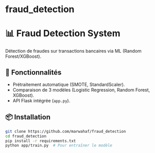 # fraud_detection

# 📊 Fraud Detection System  
Détection de fraudes sur transactions bancaires via ML (Random Forest/XGBoost).  

## 🚀 Fonctionnalités  
- Prétraitement automatique (SMOTE, StandardScaler).  
- Comparaison de 3 modèles (Logistic Regression, Random Forest, XGBoost).  
- API Flask intégrée (`app.py`).  

## 📦 Installation  
```bash
git clone https://github.com/marwahaf/fraud_detection
cd fraud_detection
pip install -r requirements.txt
python app/train.py  # Pour entraîner le modèle
